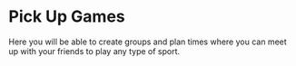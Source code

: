 # Pick Up Games
Here you will be able to create groups and plan times where you can meet up with your friends to play any type of sport.